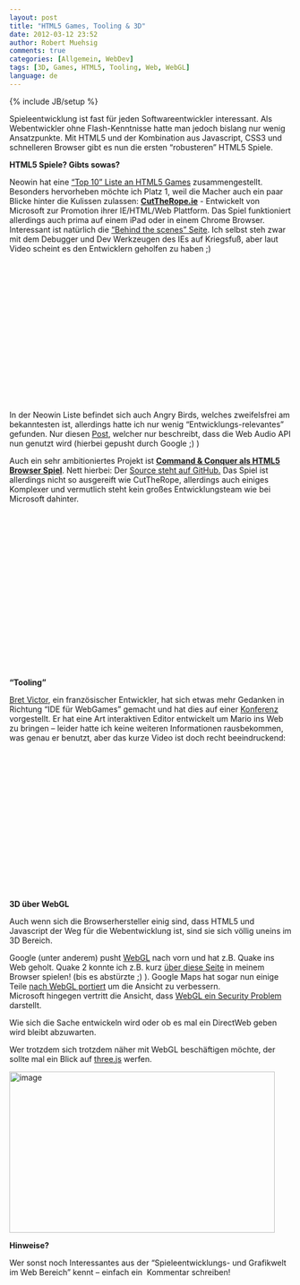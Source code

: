 ```yaml
---
layout: post
title: "HTML5 Games, Tooling & 3D"
date: 2012-03-12 23:52
author: Robert Muehsig
comments: true
categories: [Allgemein, WebDev]
tags: [3D, Games, HTML5, Tooling, Web, WebGL]
language: de
---
```

{% include JB/setup %}
<p>Spieleentwicklung ist fast für jeden Softwareentwickler interessant. Als Webentwickler ohne Flash-Kenntnisse hatte man jedoch bislang nur wenig Ansatzpunkte. Mit HTML5 und der Kombination aus Javascript, CSS3 und schnelleren Browser gibt es nun die ersten “robusteren” HTML5 Spiele.</p> <p><strong>HTML5 Spiele? Gibts sowas?</strong></p> <p>Neowin hat eine <a href="http://www.neowin.net/news/top-10-html5-games">“Top 10” Liste an HTML5 Games</a> zusammengestellt. Besonders hervorheben möchte ich Platz 1, weil die Macher auch ein paar Blicke hinter die Kulissen zulassen: <a href="http://www.cuttherope.ie/"><strong>CutTheRope.ie</strong></a> - Entwickelt von Microsoft zur Promotion ihrer IE/HTML/Web Plattform. Das Spiel funktioniert allerdings auch prima auf einem iPad oder in einem Chrome Browser. Interessant ist natürlich die <a href="http://www.cuttherope.ie/dev/">“Behind the scenes” Seite</a>. Ich selbst steh zwar mit dem Debugger und Dev Werkzeugen des IEs auf Kriegsfuß, aber laut Video scheint es den Entwicklern geholfen zu haben ;)</p> <div style="padding-bottom: 0px; margin: 0px; padding-left: 0px; padding-right: 0px; display: inline; float: none; padding-top: 0px" id="scid:5737277B-5D6D-4f48-ABFC-DD9C333F4C5D:e55bf9bd-d562-413e-bbab-bdadb71735c0" class="wlWriterEditableSmartContent"><div><object width="448" height="252"><param name="movie" value="http://www.youtube.com/v/px_n1pNzEwI#!?hl=en&amp;hd=1"></param><embed src="http://www.youtube.com/v/px_n1pNzEwI#!?hl=en&amp;hd=1" type="application/x-shockwave-flash" width="448" height="252"></embed></object></div></div> <p>In der Neowin Liste befindet sich auch Angry Birds, welches zweifelsfrei am bekanntesten ist, allerdings hatte ich nur wenig “Entwicklungs-relevantes” gefunden. Nur diesen <a href="http://googlecode.blogspot.com/2012/01/angry-birds-chrome-now-uses-web-audio.html">Post</a>, welcher nur beschreibt, dass die Web Audio API nun genutzt wird (hierbei gepusht durch Google ;) ) </p> <p>Auch ein sehr ambitioniertes Projekt ist <a href="http://www.adityaravishankar.com/projects/games/command-and-conquer/"><strong>Command &amp; Conquer als HTML5 Browser Spiel</strong></a>. Nett hierbei: Der <a href="https://github.com/adityaravishankar/command-and-conquer/">Source steht auf GitHub.</a> Das Spiel ist allerdings nicht so ausgereift wie CutTheRope, allerdings auch einiges Komplexer und vermutlich steht kein großes Entwicklungsteam wie bei Microsoft dahinter.</p> <div style="padding-bottom: 0px; margin: 0px; padding-left: 0px; padding-right: 0px; display: inline; float: none; padding-top: 0px" id="scid:5737277B-5D6D-4f48-ABFC-DD9C333F4C5D:0cc17c90-eb25-4eae-8efa-591e07ffb50f" class="wlWriterEditableSmartContent"><div><object width="448" height="252"><param name="movie" value="http://www.youtube.com/v/lorDK_gY3CI?hl=en&amp;hd=1"></param><embed src="http://www.youtube.com/v/lorDK_gY3CI?hl=en&amp;hd=1" type="application/x-shockwave-flash" width="448" height="252"></embed></object></div></div> <p>&nbsp;</p>  <p><strong>“Tooling”</strong></p> <p><a href="http://www.hteumeuleu.fr/bret-victor-et-le-futur-des-interfaces-de-developpement/">Bret Victor</a>, ein französischer Entwickler, hat sich etwas mehr Gedanken in Richtung “IDE für WebGames” gemacht und hat dies auf einer <a href="http://vimeo.com/36579366">Konferenz</a> vorgestellt. Er hat eine Art interaktiven Editor entwickelt um Mario ins Web zu bringen – leider hatte ich keine weiteren Informationen rausbekommen, was genau er benutzt, aber das kurze Video ist doch recht beeindruckend:</p> <div style="padding-bottom: 0px; margin: 0px; padding-left: 0px; padding-right: 0px; display: inline; float: none; padding-top: 0px" id="scid:5737277B-5D6D-4f48-ABFC-DD9C333F4C5D:e5995113-f8c2-4ccc-bae4-120b57f06f55" class="wlWriterEditableSmartContent"><div><object width="448" height="252"><param name="movie" value="http://www.youtube.com/v/PlI-gPu3SPI?hl=en&amp;hd=1"></param><embed src="http://www.youtube.com/v/PlI-gPu3SPI?hl=en&amp;hd=1" type="application/x-shockwave-flash" width="448" height="252"></embed></object></div></div><strong></strong> <p><strong>3D über WebGL</strong></p> <p>Auch wenn sich die Browserhersteller einig sind, dass HTML5 und Javascript der Weg für die Webentwicklung ist, sind sie sich völlig uneins im 3D Bereich. </p> <p>Google (unter anderem) pusht <a href="http://www.knowyourstack.com/what-is/webgl">WebGL</a> nach vorn und hat z.B. Quake ins Web geholt. Quake 2 konnte ich z.B. kurz <a href="http://playwebgl.com/games/quake-2-webgl/">über diese Seite</a> in meinem Browser spielen! (bis es abstürzte ;) ). Google Maps hat sogar nun einige Teile <a href="http://www.chromeexperiments.com/detail/mapsgl/">nach WebGL portiert</a> um die Ansicht zu verbessern. <br>Microsoft hingegen vertritt die Ansicht, dass <a href="http://blogs.technet.com/b/srd/archive/2011/06/16/webgl-considered-harmful.aspx">WebGL ein Security Problem</a> darstellt.</p> <p>Wie sich die Sache entwickeln wird oder ob es mal ein DirectWeb geben wird bleibt abzuwarten. </p> <p>Wer trotzdem sich trotzdem näher mit WebGL beschäftigen möchte, der sollte mal ein Blick auf <a href="http://mrdoob.github.com/three.js/">three.js</a> werfen.</p> <p><a href="http://mrdoob.github.com/three.js/"><img style="background-image: none; border-bottom: 0px; border-left: 0px; padding-left: 0px; padding-right: 0px; display: inline; border-top: 0px; border-right: 0px; padding-top: 0px" title="image" border="0" alt="image" src="{{BASE_PATH}}/assets/wp-images-de/image1472.png" width="474" height="288"></a></p> <p><strong>Hinweise?</strong></p> <p>Wer sonst noch Interessantes aus der “Spieleentwicklungs- und Grafikwelt im Web Bereich” kennt – einfach ein&nbsp; Kommentar schreiben!</p>
